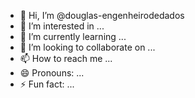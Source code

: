 - 👋 Hi, I’m @douglas-engenheirodedados
- 👀 I’m interested in ...
- 🌱 I’m currently learning ...
- 💞️ I’m looking to collaborate on ...
- 📫 How to reach me ...
- 😄 Pronouns: ...
- ⚡ Fun fact: ...

<!---
douglas-engenheirodedados/douglas-engenheirodedados is a ✨ special ✨ repository because its `README.md` (this file) appears on your GitHub profile.
You can click the Preview link to take a look at your changes.
--->
